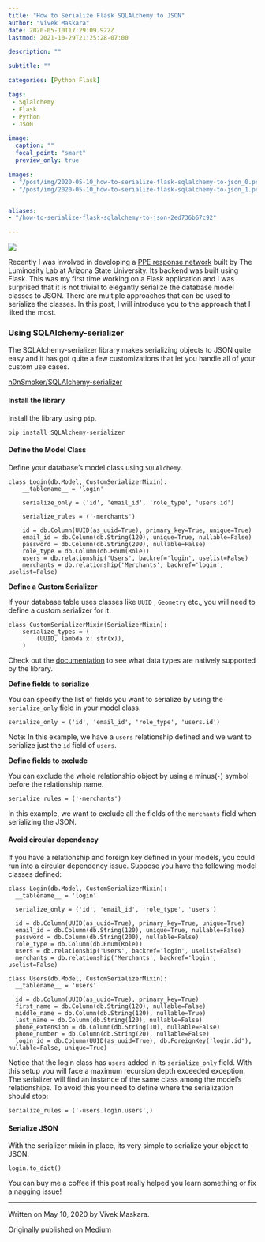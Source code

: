 ```yaml
---
title: "How to Serialize Flask SQLAlchemy to JSON"
author: "Vivek Maskara"
date: 2020-05-10T17:29:09.922Z
lastmod: 2021-10-29T21:25:28-07:00

description: ""

subtitle: ""

categories: [Python Flask]

tags:
 - Sqlalchemy
 - Flask
 - Python
 - JSON

image:
  caption: ""
  focal_point: "smart"
  preview_only: true

images:
 - "/post/img/2020-05-10_how-to-serialize-flask-sqlalchemy-to-json_0.png"
 - "/post/img/2020-05-10_how-to-serialize-flask-sqlalchemy-to-json_1.png"


aliases:
- "/how-to-serialize-flask-sqlalchemy-to-json-2ed736b67c92"

---
```


![](/post/img/2020-05-10_how-to-serialize-flask-sqlalchemy-to-json_0.png#layoutTextWidth)

Recently I was involved in developing a [PPE response network](https://pperesponsenetwork.asu.edu/) built by The Luminosity Lab at Arizona State University. Its backend was built using Flask. This was my first time working on a Flask application and I was surprised that it is not trivial to elegantly serialize the database model classes to JSON. There are multiple approaches that can be used to serialize the classes. In this post, I will introduce you to the approach that I liked the most.

### Using SQLAlchemy-serializer

The SQLAlchemy-serializer library makes serializing objects to JSON quite easy and it has got quite a few customizations that let you handle all of your custom use cases.

[n0nSmoker/SQLAlchemy-serializer](https://github.com/n0nSmoker/SQLAlchemy-serializer "https://github.com/n0nSmoker/SQLAlchemy-serializer")

#### Install the library

Install the library using `pip`.

```
pip install SQLAlchemy-serializer
```

#### Define the Model Class

Define your database’s model class using `SQLAlchemy`.

```
class Login(db.Model, CustomSerializerMixin):
    __tablename__ = 'login'

    serialize_only = ('id', 'email_id', 'role_type', 'users.id')
    
    serialize_rules = ('-merchants')

    id = db.Column(UUID(as_uuid=True), primary_key=True, unique=True)
    email_id = db.Column(db.String(120), unique=True, nullable=False)
    password = db.Column(db.String(200), nullable=False)
    role_type = db.Column(db.Enum(Role))
    users = db.relationship('Users', backref='login', uselist=False)
    merchants = db.relationship('Merchants', backref='login', uselist=False)
```

**Define a Custom Serializer**

If your database table uses classes like `UUID` , `Geometry` etc., you will need to define a custom serializer for it.

```
class CustomSerializerMixin(SerializerMixin):
    serialize_types = (
        (UUID, lambda x: str(x)),
    )
```

Check out the [documentation](https://github.com/n0nSmoker/SQLAlchemy-serializer#custom-types) to see what data types are natively supported by the library.

**Define fields to serialize**

You can specify the list of fields you want to serialize by using the `serialize_only` field in your model class.

```
serialize_only = ('id', 'email_id', 'role_type', 'users.id')
```

Note: In this example, we have a `users` relationship defined and we want to serialize just the `id` field of `users`.

**Define fields to exclude**

You can exclude the whole relationship object by using a minus(`-`) symbol before the relationship name.

```
serialize_rules = ('-merchants')
```

In this example, we want to exclude all the fields of the `merchants` field when serializing the JSON.

#### Avoid circular dependency

If you have a relationship and foreign key defined in your models, you could run into a circular dependency issue. Suppose you have the following model classes defined:

```
class Login(db.Model, CustomSerializerMixin):
  __tablename__ = 'login'

  serialize_only = ('id', 'email_id', 'role_type', 'users')

  id = db.Column(UUID(as_uuid=True), primary_key=True, unique=True)
  email_id = db.Column(db.String(120), unique=True, nullable=False)
  password = db.Column(db.String(200), nullable=False)
  role_type = db.Column(db.Enum(Role))
  users = db.relationship('Users', backref='login', uselist=False)
  merchants = db.relationship('Merchants', backref='login', uselist=False)
    
class Users(db.Model, CustomSerializerMixin):
  __tablename__ = 'users'

  id = db.Column(UUID(as_uuid=True), primary_key=True)
  first_name = db.Column(db.String(120), nullable=False)
  middle_name = db.Column(db.String(120), nullable=True)
  last_name = db.Column(db.String(120), nullable=False)
  phone_extension = db.Column(db.String(10), nullable=False)
  phone_number = db.Column(db.String(20), nullable=False)
  login_id = db.Column(UUID(as_uuid=True), db.ForeignKey('login.id'), nullable=False, unique=True)
```

Notice that the login class has `users` added in its `serialize_only` field. With this setup you will face a maximum recursion depth exceeded exception. The serializer will find an instance of the same class among the model’s relationships. To avoid this you need to define where the serialization should stop:

```
serialize_rules = ('-users.login.users',)
```

#### Serialize JSON

With the serializer mixin in place, its very simple to serialize your object to JSON.

```
login.to_dict()
```

You can buy me a coffee if this post really helped you learn something or fix a nagging issue!

* * *
Written on May 10, 2020 by Vivek Maskara.

Originally published on [Medium](https://medium.com/@maskaravivek/how-to-serialize-flask-sqlalchemy-to-json-2ed736b67c92)
